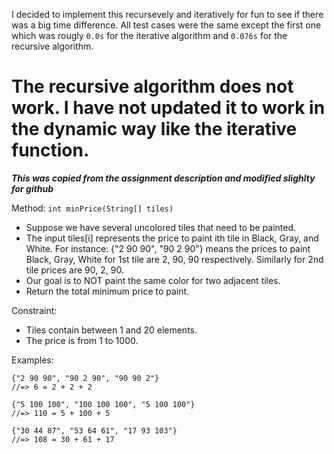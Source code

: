 I decided to implement this recursevely and iteratively for fun to see if there was a big time difference. All test cases were the same except the first one which was rougly ```0.0s``` for the iterative algorithm and ```0.076s``` for the recursive algorithm.

# The recursive algorithm does not work. I have not updated it to work in the dynamic way like the iterative function.

***This was copied from the assignment description and modified slighlty for github***

Method: ```int minPrice(String[] tiles)```

- Suppose we have several uncolored tiles that need to be painted.
- The input tiles[i] represents the price to paint ith tile in Black, Gray, and White. For instance:
{"2 90 90", "90 2 90"} means the prices to paint Black, Gray, White for 1st tile are 2, 90, 90 respectively. Similarly for 2nd tile prices are 90, 2, 90.
- Our goal is to NOT paint the same color for two adjacent tiles.
- Return the total minimum price to paint.

Constraint:
- Tiles contain between 1 and 20 elements.
- The price is from 1 to 1000.

Examples:

    {"2 90 90", "90 2 90", "90 90 2"}
    //=> 6 = 2 + 2 + 2

    {"5 100 100", "100 100 100", "5 100 100"}
    //=> 110 = 5 + 100 + 5

    {"30 44 87", "53 64 61", "17 93 103"}
    //=> 108 = 30 + 61 + 17
